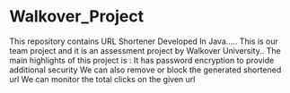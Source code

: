 # Walkover_Project
This repository contains URL Shortener Developed In Java..... This is our team project and it is an assessment project by Walkover University..
The main highlights of this project is : 
It has password encryption to provide additional security
We can also remove or block the generated shortened url
We can monitor the total clicks on the given url
